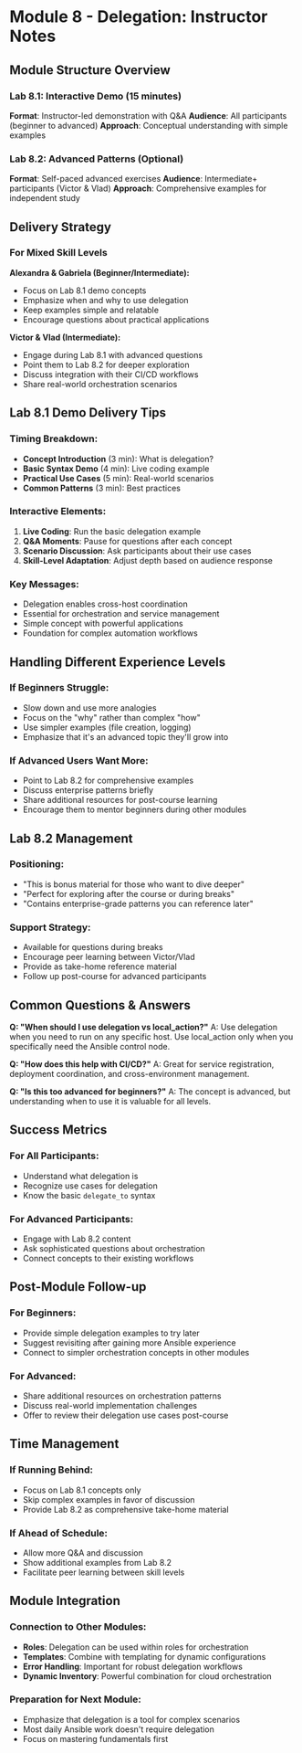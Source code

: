 # Module 8 - Delegation: Instructor Notes

## Module Structure Overview

### Lab 8.1: Interactive Demo (15 minutes)
**Format**: Instructor-led demonstration with Q&A
**Audience**: All participants (beginner to advanced)
**Approach**: Conceptual understanding with simple examples

### Lab 8.2: Advanced Patterns (Optional)
**Format**: Self-paced advanced exercises
**Audience**: Intermediate+ participants (Victor & Vlad)
**Approach**: Comprehensive examples for independent study

## Delivery Strategy

### For Mixed Skill Levels

**Alexandra & Gabriela (Beginner/Intermediate):**
- Focus on Lab 8.1 demo concepts
- Emphasize when and why to use delegation
- Keep examples simple and relatable
- Encourage questions about practical applications

**Victor & Vlad (Intermediate):**
- Engage during Lab 8.1 with advanced questions
- Point them to Lab 8.2 for deeper exploration
- Discuss integration with their CI/CD workflows
- Share real-world orchestration scenarios

## Lab 8.1 Demo Delivery Tips

### Timing Breakdown:
- **Concept Introduction** (3 min): What is delegation?
- **Basic Syntax Demo** (4 min): Live coding example
- **Practical Use Cases** (5 min): Real-world scenarios
- **Common Patterns** (3 min): Best practices

### Interactive Elements:
1. **Live Coding**: Run the basic delegation example
2. **Q&A Moments**: Pause for questions after each concept
3. **Scenario Discussion**: Ask participants about their use cases
4. **Skill-Level Adaptation**: Adjust depth based on audience response

### Key Messages:
- Delegation enables cross-host coordination
- Essential for orchestration and service management
- Simple concept with powerful applications
- Foundation for complex automation workflows

## Handling Different Experience Levels

### If Beginners Struggle:
- Slow down and use more analogies
- Focus on the "why" rather than complex "how"
- Use simpler examples (file creation, logging)
- Emphasize that it's an advanced topic they'll grow into

### If Advanced Users Want More:
- Point to Lab 8.2 for comprehensive examples
- Discuss enterprise patterns briefly
- Share additional resources for post-course learning
- Encourage them to mentor beginners during other modules

## Lab 8.2 Management

### Positioning:
- "This is bonus material for those who want to dive deeper"
- "Perfect for exploring after the course or during breaks"
- "Contains enterprise-grade patterns you can reference later"

### Support Strategy:
- Available for questions during breaks
- Encourage peer learning between Victor/Vlad
- Provide as take-home reference material
- Follow up post-course for advanced participants

## Common Questions & Answers

**Q: "When should I use delegation vs local_action?"**
A: Use delegation when you need to run on any specific host. Use local_action only when you specifically need the Ansible control node.

**Q: "How does this help with CI/CD?"**
A: Great for service registration, deployment coordination, and cross-environment management.

**Q: "Is this too advanced for beginners?"**
A: The concept is advanced, but understanding when to use it is valuable for all levels.

## Success Metrics

### For All Participants:
- Understand what delegation is
- Recognize use cases for delegation
- Know the basic `delegate_to` syntax

### For Advanced Participants:
- Engage with Lab 8.2 content
- Ask sophisticated questions about orchestration
- Connect concepts to their existing workflows

## Post-Module Follow-up

### For Beginners:
- Provide simple delegation examples to try later
- Suggest revisiting after gaining more Ansible experience
- Connect to simpler orchestration concepts in other modules

### For Advanced:
- Share additional resources on orchestration patterns
- Discuss real-world implementation challenges
- Offer to review their delegation use cases post-course

## Time Management

### If Running Behind:
- Focus on Lab 8.1 concepts only
- Skip complex examples in favor of discussion
- Provide Lab 8.2 as comprehensive take-home material

### If Ahead of Schedule:
- Allow more Q&A and discussion
- Show additional examples from Lab 8.2
- Facilitate peer learning between skill levels

## Module Integration

### Connection to Other Modules:
- **Roles**: Delegation can be used within roles for orchestration
- **Templates**: Combine with templating for dynamic configurations
- **Error Handling**: Important for robust delegation workflows
- **Dynamic Inventory**: Powerful combination for cloud orchestration

### Preparation for Next Module:
- Emphasize that delegation is a tool for complex scenarios
- Most daily Ansible work doesn't require delegation
- Focus on mastering fundamentals first
